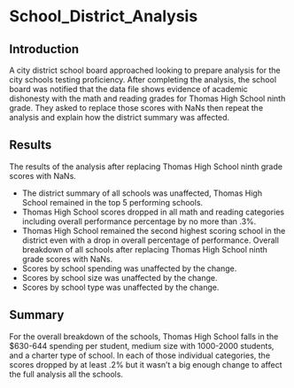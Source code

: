 # School_District_Analysis
## Introduction
A city district school board approached looking to prepare analysis for the city schools testing proficiency. After completing the analysis, the school board was notified that the data file shows evidence of academic dishonesty with the math and reading grades for Thomas High School ninth grade. They asked to replace those scores with NaNs then repeat the analysis and explain how the district summary was affected.
## Results
The results of the analysis after replacing Thomas High School ninth grade scores with NaNs.
 - The district summary of all schools was unaffected, Thomas High School remained in the top 5 performing schools.
 - Thomas High School scores dropped in all math and reading categories including overall performance percentage by no more than .3%.
 - Thomas High School remained the second highest scoring school in the district even with a drop in overall percentage of performance.
Overall breakdown of all schools after replacing Thomas High School ninth grade scores with NaNs.
 - Scores by school spending was unaffected by the change.
 - Scores by school size was unaffected by the change.
 - Scores by school type was unaffected by the change.
## Summary
For the overall breakdown of the schools, Thomas High School falls in the $630-644 spending per student, medium size with 1000-2000 students, and a charter type of school. In each of those individual categories, the scores dropped by at least .2% but it wasn’t a big enough change to affect the full analysis all the schools.

